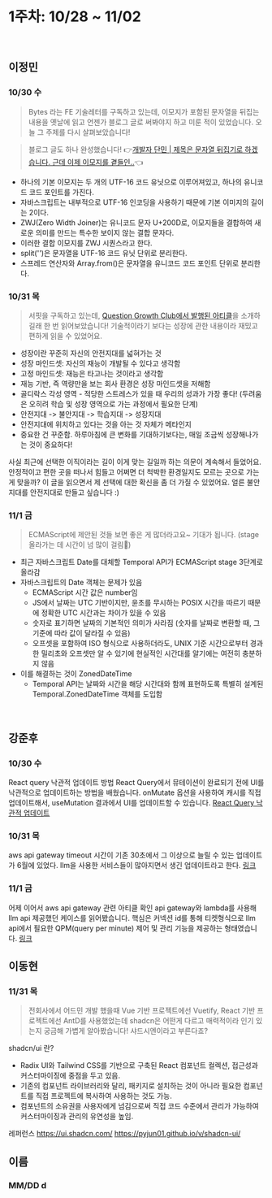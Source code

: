 # 1주차: 10/28 ~ 11/02

&nbsp;

## 이정민

### 10/30 수

> Bytes 라는 FE 기술레터를 구독하고 있는데, 이모지가 포함된 문자열을 뒤집는 내용을 옛날에 읽고 언젠가 블로그 글로 써봐야지 하고 미룬 적이 있었습니다. 오늘 그 주제를 다시 살펴보았습니다!

> 블로그 글도 하나 완성했습니다! 👉[개발자 단민 | 제목은 문자열 뒤집기로 하겠습니다. 근데 이제 이모지를 곁들인..](https://www.jeong-min.com/76-emoji-reverse/)👈

- 하나의 기본 이모지는 두 개의 UTF-16 코드 유닛으로 이루어져있고, 하나의 유니코드 코드 포인트를 가진다.
- 자바스크립트는 내부적으로 UTF-16 인코딩을 사용하기 때문에 기본 이미지의 길이는 2이다.
- ZWJ(Zero Width Joiner)는 유니코드 문자 U+200D로,  이모지들을 결합하여 새로운 의미를 만드는 특수한 보이지 않는 결합 문자다.
- 이러한 결합 이모지를 ZWJ 시퀀스라고 한다.
- split('')은 문자열을 UTF-16 코드 유닛 단위로 분리한다.
- 스프레드 연산자와 Array.from()은 문자열을 유니코드 코드 포인트 단위로 분리한다.

### 10/31 목

> 서핏을 구독하고 있는데, [Question Growth Club에서 발행된 아티클](https://maily.so/qtog/posts/x1zg071prqg)을 소개하길래 한 번 읽어보았습니다! 기술적이라기 보다는 성장에 관한 내용이라 재밌고 편하게 읽을 수 있었어요.

- 성장이란 꾸준히 자신의 안전지대를 넓혀가는 것
- 성장 마인드셋: 자신의 재능이 개발될 수 있다고 생각함
- 고정 마인드셋: 재능은 타고나는 것이라고 생각함
- 재능 기반, 즉 역량만을 보는 회사 환경은 성장 마인드셋을 저해함
- 골디락스 각성 영역 - 적당한 스트레스가 있을 때 우리의 성과가 가장 좋다! (두려움은 오히려 학습 및 성장 영역으로 가는 과정에서 필요한 단계)
- 안전지대 -> 불안지대 -> 학습지대 -> 성장지대
- 안전지대에 위치하고 있다는 것을 아는 것 자체가 메타인지
- 중요한 건 꾸준함. 하루아침에 큰 변화를 기대하기보다는, 매일 조금씩 성장해나가는 것이 중요하다!

사실 최근에 선택한 이직이라는 길이 이게 맞는 길일까 하는 의문이 계속해서 들었어요. 안정적이고 편한 곳을 떠나서 힘들고 어쩌면 더 척박한 환경일지도 모르는 곳으로 가는 게 맞을까? 이 글을 읽으면서 제 선택에 대한 확신을 좀 더 가질 수 있었어요. 얼른 불안지대를 안전지대로 만들고 싶습니다 :)

### 11/1 금

> ECMAScript에 제안된 것들 보면 좋은 게 많더라고요~ 기대가 됩니다. (stage 올라가는 데 시간이 넘 많이 걸림🥲)

- 최근 자바스크립트 Date를 대체할 Temporal API가 ECMAScript stage 3단계로 올라감
- 자바스크립트의 Date 객체는 문제가 있음
  - ECMAScript 시간 값은 number임
  - JS에서 날짜는 UTC 기반이지만, 윤초를 무시하는 POSIX 시간을 따르기 때문에 정확한 UTC 시간과는 차이가 있을 수 있음
  - 숫자로 표기하면 날짜의 기본적인 의미가 사라짐 (숫자를 날짜로 변환할 때, 그 기준에 따라 값이 달라질 수 있음)
  - 오프셋을 포함하여 ISO 형식으로 사용하더라도, UNIX 기준 시간으로부터 경과한 밀리초와 오프셋만 알 수 있기에 현실적인 시간대를 알기에는 여전히 충분하지 않음
- 이를 해결하는 것이 ZonedDateTime
  - Temporal API는 날짜와 시간을 해당 시간대와 함께 표현하도록 특별히 설계된 Temporal.ZonedDateTime 객체를 도입함

&nbsp;

## 강준후

### 10/30 수
React query 낙관적 업데이트 방법
React Query에서 뮤테이션이 완료되기 전에 UI를 낙관적으로 업데이트하는 방법을 배웠습니다. onMutate 옵션을 사용하여 캐시를 직접 업데이트해서, useMutation 결과에서 UI를 업데이트할 수 있습니다.
[React Query 낙관적 업데이트](https://tanstack.com/query/latest/docs/framework/react/guides/optimistic-updates#via-the-ui)

### 10/31 목
aws api gateway timeout 시간이 기존 30초에서 그 이상으로 늘릴 수 있는 업데이트가 6월에 있었다.
llm을 사용한 서비스들이 많아지면서 생긴 업데이트라고 한다.
[링크](https://aws.amazon.com/ko/about-aws/whats-new/2024/06/amazon-api-gateway-integration-timeout-limit-29-seconds/)

### 11/1 금
어제 이어서 aws api gateway 관련 아티클 확인
api gateway와 lambda를 사용해 llm api 제공했던 케이스를 읽어봤습니다.
핵심은 커넥션 id를 통해 티켓형식으로 llm api에서 필요한 QPM(query per minute) 제어 및 관리 기능을 제공하는 형태였습니다.
[링크](https://aws.amazon.com/ko/blogs/tech/how-selectstar-builds-ai-redteaming-websocket-api-with-amazon-apigateway/)

## 이동현

### 11/31 목
> 전회사에서 어드민 개발 했을때 Vue 기반 프로젝트에선 Vuetify, React 기반 프로젝트에선 AntD를 사용했었는데 shadcn은 어떤게 다르고 매력적이라 인기 있는지 궁금해 가볍게 알아봤습니다!  샤드시엔이라고 부른다죠?

shadcn/ui 란?
- Radix UI와 Tailwind CSS를 기반으로 구축된 React 컴포넌트 컬렉션, 접근성과 커스터마이징에 중점을 두고 있음.
- 기존의 컴포넌트 라이브러리와 달리, 패키지로 설치하는 것이 아니라 필요한 컴포넌트를 직접 프로젝트에 복사하여 사용하는 것도 가능.
- 컴포넌트의 소유권을 사용자에게 넘김으로써 직접 코드 수준에서 관리가 가능하여 커스터마이징과 관리의 유연성을 높임.

레퍼런스
https://ui.shadcn.com/
https://pyjun01.github.io/v/shadcn-ui/


## 이름

### MM/DD d



